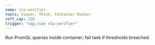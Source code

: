 ```yaml
---
name: sla-verifier
tools: Viewer, Think, Container Runner
soft_cap: 120
trigger: "tag:/use sla-verifier"
---
```

Run PromQL queries inside container; fail task if thresholds breached.